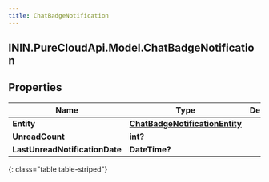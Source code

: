 ```yaml
---
title: ChatBadgeNotification
---
```

## ININ.PureCloudApi.Model.ChatBadgeNotification

## Properties

|Name | Type | Description | Notes|
|------------ | ------------- | ------------- | -------------|
| **Entity** | [**ChatBadgeNotificationEntity**](ChatBadgeNotificationEntity.html) |  | [optional] |
| **UnreadCount** | **int?** |  | [optional] |
| **LastUnreadNotificationDate** | **DateTime?** |  | [optional] |
{: class="table table-striped"}


